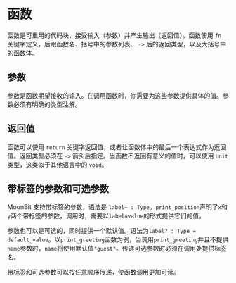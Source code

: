 # 函数

函数是可重用的代码块，接受输入（参数）并产生输出（返回值）。函数使用 `fn` 关键字定义，后跟函数名、括号中的参数列表、 `->` 后的返回类型，以及大括号中的函数体。

## 参数

参数是函数期望接收的输入。在调用函数时，你需要为这些参数提供具体的值。参数必须有明确的类型注解。

## 返回值

函数可以使用 `return` 关键字返回值，或者让函数体中的最后一个表达式作为返回值。返回类型必须在 `->` 箭头后指定。当函数不返回有意义的值时，可以使用 `Unit` 类型，这类似于其他语言中的 `void`。

## 带标签的参数和可选参数

MoonBit 支持带标签的参数，语法是 `label~ : Type`。`print_position`声明了`x`和`y`两个带标签的参数，调用时，需要以`label=value`的形式提供它们的值。

参数也可以是可选的，同时提供一个默认值。语法为`label? : Type = default_value`。以`print_greeting`函数为例，当调用`print_greeting`并且不提供`name`参数时，`name`将使用默认值`"guest"`。传递可选参数时必须在调用处提供标签名。

带标签和可选参数可以按任意顺序传递，使函数调用更加可读。
